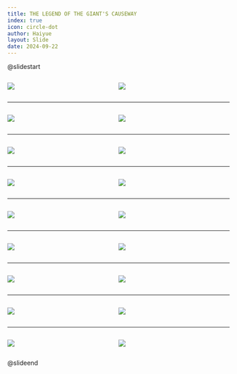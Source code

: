 ```yaml
---
title: THE LEGEND OF THE GIANT'S CAUSEWAY
index: true
icon: circle-dot
author: Haiyue
layout: Slide
date: 2024-09-22
---
```

 
@slidestart

<div style="display:flex">
<div style="flex:1">

![](https://raw.githubusercontent.com/yclord/reading/refs/heads/master/english/Level-P/THE%20LEGEND%20OF%20THE%20GIANT'S%20CAUSEWAY/001.webp)
</div>
<div style="flex:1">

![](https://raw.githubusercontent.com/yclord/reading/refs/heads/master/english/Level-P/THE%20LEGEND%20OF%20THE%20GIANT'S%20CAUSEWAY/002.webp)
</div>
</div>

---

<div style="display:flex">
<div style="flex:1">

![](https://raw.githubusercontent.com/yclord/reading/refs/heads/master/english/Level-P/THE%20LEGEND%20OF%20THE%20GIANT'S%20CAUSEWAY/003.webp)
</div>
<div style="flex:1">

![](https://raw.githubusercontent.com/yclord/reading/refs/heads/master/english/Level-P/THE%20LEGEND%20OF%20THE%20GIANT'S%20CAUSEWAY/004.webp)
</div>
</div>

---

<div style="display:flex">
<div style="flex:1">

![](https://raw.githubusercontent.com/yclord/reading/refs/heads/master/english/Level-P/THE%20LEGEND%20OF%20THE%20GIANT'S%20CAUSEWAY/005.webp)
</div>
<div style="flex:1">

![](https://raw.githubusercontent.com/yclord/reading/refs/heads/master/english/Level-P/THE%20LEGEND%20OF%20THE%20GIANT'S%20CAUSEWAY/006.webp)
</div>
</div>

---

<div style="display:flex">
<div style="flex:1">

![](https://raw.githubusercontent.com/yclord/reading/refs/heads/master/english/Level-P/THE%20LEGEND%20OF%20THE%20GIANT'S%20CAUSEWAY/007.webp)
</div>
<div style="flex:1">

![](https://raw.githubusercontent.com/yclord/reading/refs/heads/master/english/Level-P/THE%20LEGEND%20OF%20THE%20GIANT'S%20CAUSEWAY/008.webp)
</div>
</div>

---

<div style="display:flex">
<div style="flex:1">

![](https://raw.githubusercontent.com/yclord/reading/refs/heads/master/english/Level-P/THE%20LEGEND%20OF%20THE%20GIANT'S%20CAUSEWAY/009.webp)
</div>
<div style="flex:1">

![](https://raw.githubusercontent.com/yclord/reading/refs/heads/master/english/Level-P/THE%20LEGEND%20OF%20THE%20GIANT'S%20CAUSEWAY/010.webp)
</div>
</div>

---

<div style="display:flex">
<div style="flex:1">

![](https://raw.githubusercontent.com/yclord/reading/refs/heads/master/english/Level-P/THE%20LEGEND%20OF%20THE%20GIANT'S%20CAUSEWAY/011.webp)
</div>
<div style="flex:1">

![](https://raw.githubusercontent.com/yclord/reading/refs/heads/master/english/Level-P/THE%20LEGEND%20OF%20THE%20GIANT'S%20CAUSEWAY/012.webp)
</div>
</div>

---

<div style="display:flex">
<div style="flex:1">

![](https://raw.githubusercontent.com/yclord/reading/refs/heads/master/english/Level-P/THE%20LEGEND%20OF%20THE%20GIANT'S%20CAUSEWAY/013.webp)
</div>
<div style="flex:1">

![](https://raw.githubusercontent.com/yclord/reading/refs/heads/master/english/Level-P/THE%20LEGEND%20OF%20THE%20GIANT'S%20CAUSEWAY/014.webp)
</div>
</div>

---

<div style="display:flex">
<div style="flex:1">

![](https://raw.githubusercontent.com/yclord/reading/refs/heads/master/english/Level-P/THE%20LEGEND%20OF%20THE%20GIANT'S%20CAUSEWAY/015.webp)
</div>
<div style="flex:1">

![](https://raw.githubusercontent.com/yclord/reading/refs/heads/master/english/Level-P/THE%20LEGEND%20OF%20THE%20GIANT'S%20CAUSEWAY/016.webp)
</div>
</div>

---

<div style="display:flex">
<div style="flex:1">

![](https://raw.githubusercontent.com/yclord/reading/refs/heads/master/english/Level-P/THE%20LEGEND%20OF%20THE%20GIANT'S%20CAUSEWAY/017.webp)
</div>
<div style="flex:1">

![](https://raw.githubusercontent.com/yclord/reading/refs/heads/master/english/Level-P/THE%20LEGEND%20OF%20THE%20GIANT'S%20CAUSEWAY/018.webp)
</div>
</div>

@slideend